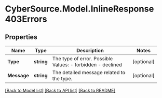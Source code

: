# CyberSource.Model.InlineResponse403Errors
## Properties

Name | Type | Description | Notes
------------ | ------------- | ------------- | -------------
**Type** | **string** | The type of error.  Possible Values:   - forbidden   - declined  | [optional] 
**Message** | **string** | The detailed message related to the type. | [optional] 

[[Back to Model list]](../README.md#documentation-for-models) [[Back to API list]](../README.md#documentation-for-api-endpoints) [[Back to README]](../README.md)

